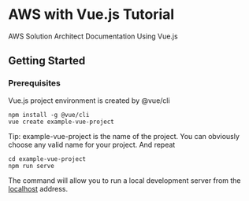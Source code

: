 # AWS with Vue.js Tutorial

AWS Solution Architect Documentation Using Vue.js

## Getting Started

### Prerequisites

Vue.js project environment is created by @vue/cli

```
npm install -g @vue/cli
vue create example-vue-project
```
Tip: example-vue-project is the name of the project. You can obviously choose any valid name for your project.
And repeat

```
cd example-vue-project
npm run serve
```
The command will allow you to run a local development server from the [localhost](http://localhost:8080) address.
